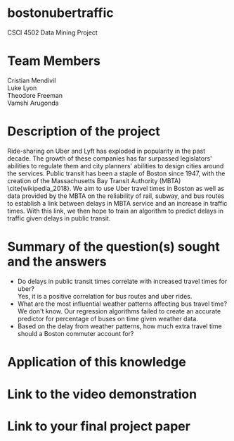 # bostonubertraffic
CSCI 4502 Data Mining Project

# Team Members
Cristian Mendivil  
Luke Lyon  
Theodore Freeman  
Vamshi Arugonda  

# Description of the project
Ride-sharing on Uber and Lyft has exploded in popularity in the past decade. The growth of these companies has far surpassed legislators' abilities to regulate them and city planners' abilities to design cities around the services. Public transit has been a staple of Boston since 1947, with the creation of the Massachusetts Bay Transit Authority (MBTA) \cite{wikipedia_2018}. We aim to use Uber travel times in Boston as well as data provided by the MBTA on the reliability of rail, subway, and bus routes to establish a link between delays in MBTA service and an increase in traffic times. With this link, we then hope to train an algorithm to predict delays in traffic given delays in public transit. 

# Summary of the question(s) sought and the answers
- Do delays in public transit times correlate with increased travel times for uber?  
Yes, it is a positive correlation for bus routes and uber rides.  
- What are the most influential weather patterns affecting bus travel time?  
We don't know. Our regression algorithms failed to create an accurate predictor for percentage of buses on time given weather data.  
- Based on the delay from weather patterns, how much extra travel time should a Boston commuter account for?  


# Application of this knowledge

# Link to the video demonstration

# Link to your final project paper

